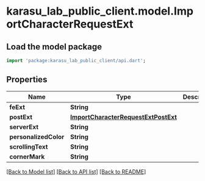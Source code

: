 # karasu_lab_public_client.model.ImportCharacterRequestExt

## Load the model package
```dart
import 'package:karasu_lab_public_client/api.dart';
```

## Properties
Name | Type | Description | Notes
------------ | ------------- | ------------- | -------------
**feExt** | **String** |  | 
**postExt** | [**ImportCharacterRequestExtPostExt**](ImportCharacterRequestExtPostExt.md) |  | 
**serverExt** | **String** |  | 
**personalizedColor** | **String** |  | 
**scrollingText** | **String** |  | 
**cornerMark** | **String** |  | 

[[Back to Model list]](../README.md#documentation-for-models) [[Back to API list]](../README.md#documentation-for-api-endpoints) [[Back to README]](../README.md)


